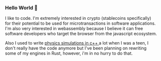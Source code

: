 ### Hello World 👋
I like to code.  I'm extremely interested in crypto (stablecoins specifically) for their potential to be used for microtransactions in software applications. I'm also very interested in webassembly because I believe it can free software developers who target the browser from the javascript ecosystem.

Also I used to write <a href="https://www.youtube.com/@thecoast47/videos"> physics simulations in c++ </a> a lot when I was a teen, I don't really have the code anymore but I've been planning on rewriting some of my engines in Rust, however, i'm in no hurry to do that.

<!--
**K-C-DaCosta/K-C-DaCosta** is a ✨ _special_ ✨ repository because its `README.md` (this file) appears on your GitHub profile.

Here are some ideas to get you started:

- 🔭 I’m currently working on ...
- 🌱 I’m currently learning ...
- 👯 I’m looking to collaborate on ...
- 🤔 I’m looking for help with ...
- 💬 Ask me about ...
- 📫 How to reach me: ...
- 😄 Pronouns: ...
- ⚡ Fun fact: ...
-->
